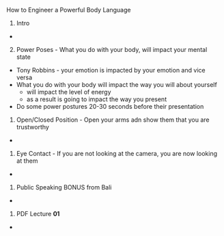 How to Engineer a Powerful Body Language

1. Intro
  - 

2. Power Poses - What you do with your body, will impact your mental state
  - Tony Robbins - your emotion is impacted by your emotion and vice versa
  - What you do with your body will impact the way you will about yourself
    - will impact the level of energy
    - as a result is going to impact the way you present
  - Do some power postures 20-30 seconds before their presentation

1. Open/Closed Position - Open your arms adn show them that you are trustworthy
  - 

1. Eye Contact - If you are not looking at the camera, you are now looking at them
  - 

1. Public Speaking BONUS from Bali
  - 

1. PDF Lecture **01**
  - 
